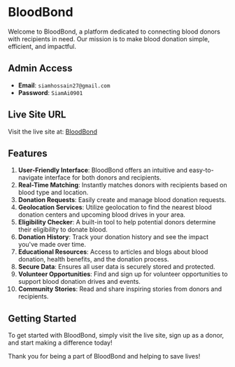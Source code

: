 # BloodBond

Welcome to BloodBond, a platform dedicated to connecting blood donors with recipients in need. Our mission is to make blood donation simple, efficient, and impactful.

## Admin Access

- **Email**: `siamhossain27@gmail.com`
- **Password**: `SiamAi0901`

## Live Site URL

Visit the live site at: [BloodBond](https://blood-bond-f0feb.web.app)

## Features

1. **User-Friendly Interface**: BloodBond offers an intuitive and easy-to-navigate interface for both donors and recipients.
2. **Real-Time Matching**: Instantly matches donors with recipients based on blood type and location.
3. **Donation Requests**: Easily create and manage blood donation requests.
4. **Geolocation Services**: Utilize geolocation to find the nearest blood donation centers and upcoming blood drives in your area.
5. **Eligibility Checker**: A built-in tool to help potential donors determine their eligibility to donate blood.
6. **Donation History**: Track your donation history and see the impact you've made over time.
7. **Educational Resources**: Access to articles and blogs about blood donation, health benefits, and the donation process.
8. **Secure Data**: Ensures all user data is securely stored and protected.
9. **Volunteer Opportunities**: Find and sign up for volunteer opportunities to support blood donation drives and events.
10. **Community Stories**: Read and share inspiring stories from donors and recipients.

## Getting Started

To get started with BloodBond, simply visit the live site, sign up as a donor, and start making a difference today!

Thank you for being a part of BloodBond and helping to save lives!
